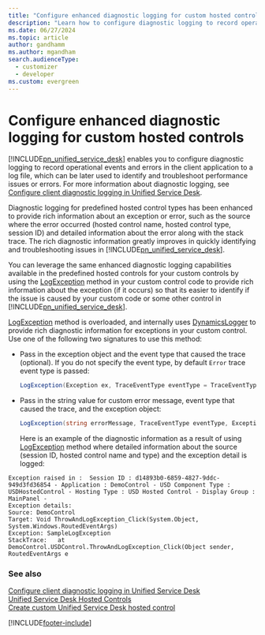 ```yaml
---
title: "Configure enhanced diagnostic logging for custom hosted controls | MicrosoftDocs"
description: "Learn how to configure diagnostic logging to record operational events and errors in the client application, and troubleshoot performance issues."
ms.date: 06/27/2024
ms.topic: article
author: gandhamm
ms.author: mgandham
search.audienceType: 
  - customizer
  - developer
ms.custom: evergreen
---
```

# Configure enhanced diagnostic logging for custom hosted controls
[!INCLUDE[pn_unified_service_desk](../includes/pn-unified-service-desk.md)] enables you to configure diagnostic logging to record operational events and errors in the client application to a log file, which can be later used to identify and troubleshoot performance issues or errors. For more information about diagnostic logging, see [Configure client diagnostic logging in Unified Service Desk](admin/configure-client-diagnostic-logging-unified-service-desk.md).  
  
Diagnostic logging for predefined hosted control types has been enhanced to provide rich information about an exception or error, such as the source where the error occurred (hosted control name, hosted control type, session ID) and detailed information about the error along with the stack trace. The rich diagnostic information greatly improves in quickly identifying and troubleshooting issues in [!INCLUDE[pn_unified_service_desk](../includes/pn-unified-service-desk.md)].  
  
You can leverage the same enhanced diagnostic logging capabilities available in the predefined hosted controls for your custom controls by using the [LogException](/dotnet/api/Microsoft.Crm.UnifiedServiceDesk.Dynamics.DynamicsBaseHostedControl.LogException) method in your custom control code to provide rich information about the exception (if it occurs) so that its easier to identify if the issue is caused by your custom code or some other control in [!INCLUDE[pn_unified_service_desk](../includes/pn-unified-service-desk.md)].  
  
[LogException](/dotnet/api/Microsoft.Crm.UnifiedServiceDesk.Dynamics.DynamicsBaseHostedControl.LogException) method is overloaded, and internally uses [DynamicsLogger](/dotnet/api/Microsoft.Crm.UnifiedServiceDesk.Dynamics.DynamicsLogger) to provide rich diagnostic information for exceptions in your custom control. Use one of the following two signatures to use this method:  
  
- Pass in the exception object and the event type that caused the trace (optional). If you do not specify the event type, by default `Error` trace event type is passed:  
  
  ```csharp  
  LogException(Exception ex, TraceEventType eventType = TraceEventType.Error);  
  ```  
  
- Pass in the string value for custom error message, event type that caused the trace, and the exception object:  
  
  ```csharp  
  LogException(string errorMessage, TraceEventType eventType, Exception ex);  
  ```  
  
  Here is an example of the diagnostic information as a result of using [LogException](/dotnet/api/Microsoft.Crm.UnifiedServiceDesk.Dynamics.DynamicsBaseHostedControl.LogException) method where detailed information about the source (session ID, hosted control name and type) and the exception detail is logged:  
  
```  
Exception raised in :  Session ID : d14893b0-6859-4827-9ddc-949d3fd36854 - Application : DemoControl - USD Component Type : USDHostedControl - Hosting Type : USD Hosted Control - Display Group : MainPanel -   
Exception details:   
Source: DemoControl  
Target: Void ThrowAndLogException_Click(System.Object, System.Windows.RoutedEventArgs)  
Exception: SampleLogException  
StackTrace:   at DemoControl.USDControl.ThrowAndLogException_Click(Object sender, RoutedEventArgs e  
```  
  
### See also  
 [Configure client diagnostic logging in Unified Service Desk](admin/configure-client-diagnostic-logging-unified-service-desk.md)   
 [Unified Service Desk Hosted Controls](../unified-service-desk/unified-service-desk-hosted-controls.md)   
 [Create custom Unified Service Desk hosted control](../unified-service-desk/walkthrough-create-custom-hosted-control-for-unified-service-desk.md)


[!INCLUDE[footer-include](../includes/footer-banner.md)]
